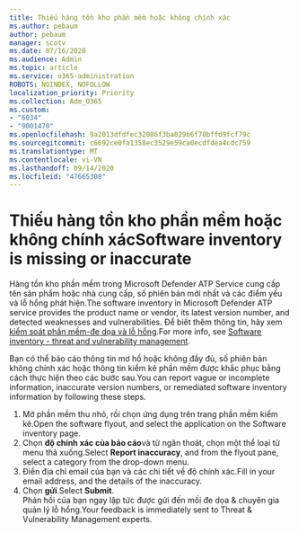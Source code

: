 ```yaml
---
title: Thiếu hàng tồn kho phần mềm hoặc không chính xác
ms.author: pebaum
author: pebaum
manager: scotv
ms.date: 07/16/2020
ms.audience: Admin
ms.topic: article
ms.service: o365-administration
ROBOTS: NOINDEX, NOFOLLOW
localization_priority: Priority
ms.collection: Adm_O365
ms.custom:
- "6034"
- "9001470"
ms.openlocfilehash: 9a2013dfdfec32086f3ba029b6f78bffd9fcf79c
ms.sourcegitcommit: c6692ce0fa1358ec3529e59ca0ecdfdea4cdc759
ms.translationtype: MT
ms.contentlocale: vi-VN
ms.lasthandoff: 09/14/2020
ms.locfileid: "47665308"
---
```

# <a name="software-inventory-is-missing-or-inaccurate"></a><span data-ttu-id="4b54f-102">Thiếu hàng tồn kho phần mềm hoặc không chính xác</span><span class="sxs-lookup"><span data-stu-id="4b54f-102">Software inventory is missing or inaccurate</span></span>

<span data-ttu-id="4b54f-103">Hàng tồn kho phần mềm trong Microsoft Defender ATP Service cung cấp tên sản phẩm hoặc nhà cung cấp, số phiên bản mới nhất và các điểm yếu và lỗ hổng phát hiện.</span><span class="sxs-lookup"><span data-stu-id="4b54f-103">The software inventory in Microsoft Defender ATP service provides the product name or vendor, its latest version number, and detected weaknesses and vulnerabilities.</span></span> <span data-ttu-id="4b54f-104">Để biết thêm thông tin, hãy xem [kiểm soát phần mềm-đe dọa và lỗ hổng](https://docs.microsoft.com/windows/security/threat-protection/microsoft-defender-atp/tvm-software-inventory).</span><span class="sxs-lookup"><span data-stu-id="4b54f-104">For more info, see [Software inventory - threat and vulnerability management](https://docs.microsoft.com/windows/security/threat-protection/microsoft-defender-atp/tvm-software-inventory).</span></span>

<span data-ttu-id="4b54f-105">Bạn có thể báo cáo thông tin mơ hồ hoặc không đầy đủ, số phiên bản không chính xác hoặc thông tin kiểm kê phần mềm được khắc phục bằng cách thực hiện theo các bước sau.</span><span class="sxs-lookup"><span data-stu-id="4b54f-105">You can report vague or incomplete information, inaccurate version numbers, or remediated software inventory information by following these steps.</span></span>  

1. <span data-ttu-id="4b54f-106">Mở phần mềm thu nhỏ, rồi chọn ứng dụng trên trang phần mềm kiểm kê.</span><span class="sxs-lookup"><span data-stu-id="4b54f-106">Open the software flyout, and select the application on the Software inventory page.</span></span>
2. <span data-ttu-id="4b54f-107">Chọn **độ chính xác của báo cáo**và từ ngăn thoát, chọn một thể loại từ menu thả xuống.</span><span class="sxs-lookup"><span data-stu-id="4b54f-107">Select **Report inaccuracy**, and from the flyout pane, select a category from the drop-down menu.</span></span>
3. <span data-ttu-id="4b54f-108">Điền địa chỉ email của bạn và các chi tiết về độ chính xác.</span><span class="sxs-lookup"><span data-stu-id="4b54f-108">Fill in your email address, and the details of the inaccuracy.</span></span>
4. <span data-ttu-id="4b54f-109">Chọn **gửi**.</span><span class="sxs-lookup"><span data-stu-id="4b54f-109">Select **Submit**.</span></span></br>
    <span data-ttu-id="4b54f-110">Phản hồi của bạn ngay lập tức được gửi đến mối đe dọa & chuyên gia quản lý lỗ hổng.</span><span class="sxs-lookup"><span data-stu-id="4b54f-110">Your feedback is immediately sent to Threat & Vulnerability Management experts.</span></span>